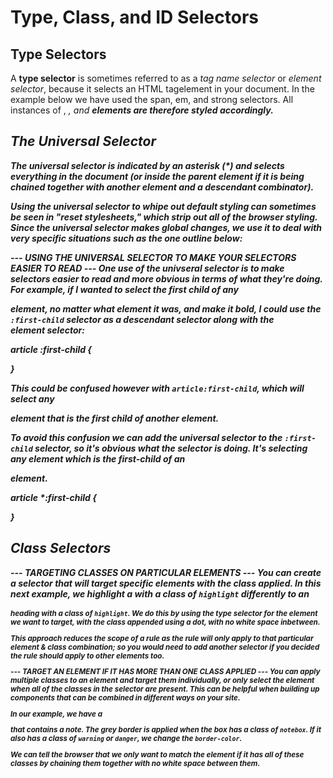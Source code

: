 # Type, Class, and ID Selectors #

## Type Selectors ##
A **type selector** is sometimes referred to as a *tag name selector* or *element selector*, because it selects an HTML tagelement in your document. In the example below we have used the span, em, and strong selectors. All instances of <span>, <em>, and <strong> elements are therefore styled accordingly.

## The Universal Selector ##
The universal selector is indicated by an asterisk (*) and selects everything in the document (or inside the parent element if it is being chained together with another element and a descendant combinator).

Using the universal selector to whipe out default styling can sometimes be seen in "reset stylesheets," which strip out all of the browser styling. Since the universal selector makes global changes, we use it to deal with very specific situations such as the one outline below:

--- USING THE UNIVERSAL SELECTOR TO MAKE YOUR SELECTORS EASIER TO READ ---
One use of the univseral selector is to make selectors easier to read and more obvious in terms of what they're doing. For example, if I wanted to select the first child of any <article> element, no matter what element it was, and make it bold, I could use the `:first-child` selector as a descendant selector along with the <article> element selector:

article :first-child {

}

This could be confused however with `article:first-child`, which will select any <article> element that is the first child of another element.

To avoid this confusion we can add the universal selector to the `:first-child` selector, so it's obvious what the selector is doing. It's selecting *any* element which is the first-child of an <article> element.

article *:first-child {

}

## Class Selectors ##

--- TARGETING CLASSES ON PARTICULAR ELEMENTS ---
You can create a selector that will target specific elements with the class applied. In this next example, we highlight a <span> with a class of `highlight` differently to an <h1> heading with a class of `highlight`. We do this by using the type selector for the element we want to target, with the class appended using a dot, with no white space inbetween.

This approach reduces the scope of a rule as the rule will only apply to that particular element & class combination; so you would need to add another selector if you decided the rule should apply to other elements too.

--- TARGET AN ELEMENT IF IT HAS MORE THAN ONE CLASS APPLIED ---
You can apply multiple classes to an element and target them individually, or only select the element when all of the classes in the selector are present. This can be helpful when building up components that can be combined in different ways on your site.

In our example, we have a <div> that contains a note. The grey border is applied when the box has a class of `notebox`. If it also has a class of `warning` or `danger`, we change the `border-color`.

We can tell the browser that we only want to match the element if it has all of these classes by chaining them together with no white space between them.